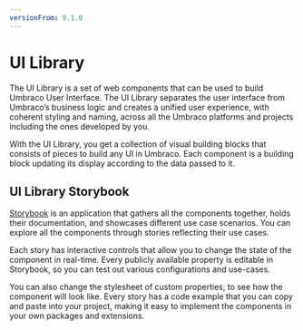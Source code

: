 ```yaml
---
versionFrom: 9.1.0
---
```


# UI Library

The UI Library is a set of web components that can be used to build Umbraco User Interface. The UI Library separates the user interface from Umbraco’s business logic and creates a unified user experience, with coherent styling and naming, across all the Umbraco platforms and projects including the ones developed by you.

With the UI Library, you get a collection of visual building blocks that consists of pieces to build any UI in Umbraco. Each component is a building block updating its display according to the data passed to it.

## UI Library Storybook

[Storybook](https://uui.umbraco.com/) is an application that gathers all the components together, holds their documentation, and showcases different use case scenarios. You can explore all the components through stories reflecting their use cases.

Each story has interactive controls that allow you to change the state of the component in real-time. Every publicly available property is editable in Storybook, so you can test out various configurations and use-cases.

You can also change the stylesheet of custom properties, to see how the component will look like. Every story has a code example that you can copy and paste into your project, making it easy to implement the components in your own packages and extensions.

